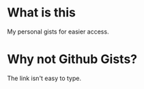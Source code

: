 # What is this
My personal gists for easier access.

# Why not Github Gists?
The link isn't easy to type.
